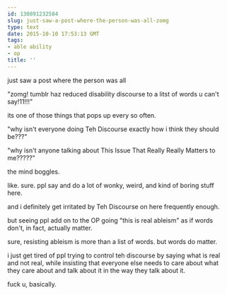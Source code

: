 ```yaml
---
id: 130891232584
slug: just-saw-a-post-where-the-person-was-all-zomg
type: text
date: 2015-10-10 17:53:13 GMT
tags:
- able ability
- op
title: ''
---
```

just saw a post where the person was all

"zomg! tumblr haz reduced disability discourse to a litst of words u can't say!11!!!"

its one of those things that pops up every so often.

"why isn't everyone doing Teh Discourse exactly how i think they should be???"

"why isn't anyone talking about This Issue That Really Really Matters to me?????"

the mind boggles.

like. sure. ppl say and do a lot of wonky, weird, and kind of boring stuff here.

and i definitely get irritated by Teh Discourse on here frequently enough.

but seeing ppl add on to the OP going "this is real ableism" as if words don't, in fact, actually matter.

sure, resisting ableism is more than a list of words. but words do matter.

i just get tired of ppl trying to control teh discourse by saying what is real and not real, while insisting that everyone else needs to care about what they care about and talk about it in the way they talk about it.

fuck u, basically.